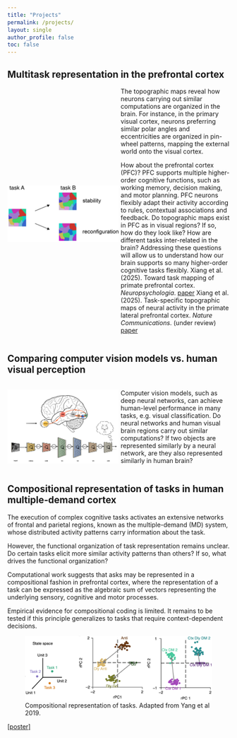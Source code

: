 ```yaml
---
title: "Projects"
permalink: /projects/
layout: single
author_profile: false
toc: false
---
```


## Multitask representation in the prefrontal cortex 
<div style="display:flex; align-items: center; gap: 1%">
<img src="/projects/topoPFC/topo_maps.jpeg" alt="topo_maps" align='left' width="50%"/> 

<div>
<span>
The topographic maps reveal how neurons carrying out similar computations are organized in the brain. For instance, in the primary visual cortex, neurons preferring similar polar angles and eccentricities are organized in pin-wheel patterns, mapping the external world onto the visual cortex.  

How about the prefrontal cortex (PFC)? PFC supports multiple higher-order cognitive functions, such as working memory, decision making, and motor planning. PFC neurons flexibly adapt their activity according to rules, contextual associations and feedback. Do topographic maps exist in PFC as in visual regions? If so, how do they look like? How are different tasks inter-related in the brain? Addressing these questions will allow us to understand how our brain supports so many higher-order cognitive tasks flexibly. 
</span>
<span>Xiang et al. (2025). Toward task mapping of primate prefrontal cortex. *Neuropsychologia*. [paper](https://doi.org/10.1016/j.neuropsychologia.2025.109234)
Xiang et al. (2025). Task-specific topographic maps of neural activity in the primate lateral prefrontal cortex. *Nature Communications*. (under review) [paper](https://www.biorxiv.org/content/10.1101/2024.05.10.591729v2)</span>

</div>
</div>





## Comparing computer vision models vs. human visual perception

<div style="display:flex; align-items: center; gap: 1%">
<img src="/projects/deepnets_RSA/visual_stream.png" alt="visual_nets" align='left' width="50%"/> 
<div>

Computer vision models, such as deep neural networks, can achieve human-level performance in many tasks, e.g. visual classification. Do neural networks and human visual brain regions carry out similar computations? If two objects are represented similarly by a neural network, are they also represented similarly in human brain? 

</div>
</div>


 



## Compositional representation of tasks in human multiple‑demand cortex

The execution of complex cognitive tasks activates an extensive networks of frontal and parietal regions, known as the multiple-demand (MD) system, whose distributed activity patterns carry information about the task. 

However, the functional organization of task representation remains unclear. Do certain tasks elicit more similar activity patterns than others? If so, what drives the functional organization? 


Computational work suggests that asks may be represented in a compositional fashion in prefrontal cortex, where the representation of a task can be expressed as the algebraic sum of vectors representing the underlying sensory, cognitive and motor processes. 

Empirical evidence for compositional coding is limited. It remains to be tested if this principle generalizes to tasks that require context-dependent decisions. 

<figure>
<img src="/projects/compositional_coding/compositional_coding.jpg" class="center">
<figcaption>Compositional representation of tasks. Adapted from Yang et al 2019. </figcaption>
</figure>

[[poster]](/assets/files/20240623_OHBM_poster.pdf)
